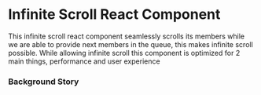 # Infinite Scroll React Component
This infinite scroll react component seamlessly scrolls its members while we are able to provide next members in the queue, this makes infinite scroll possible.
While allowing infinite scroll this component is optimized for 2 main things, performance and user experience


### Background Story
